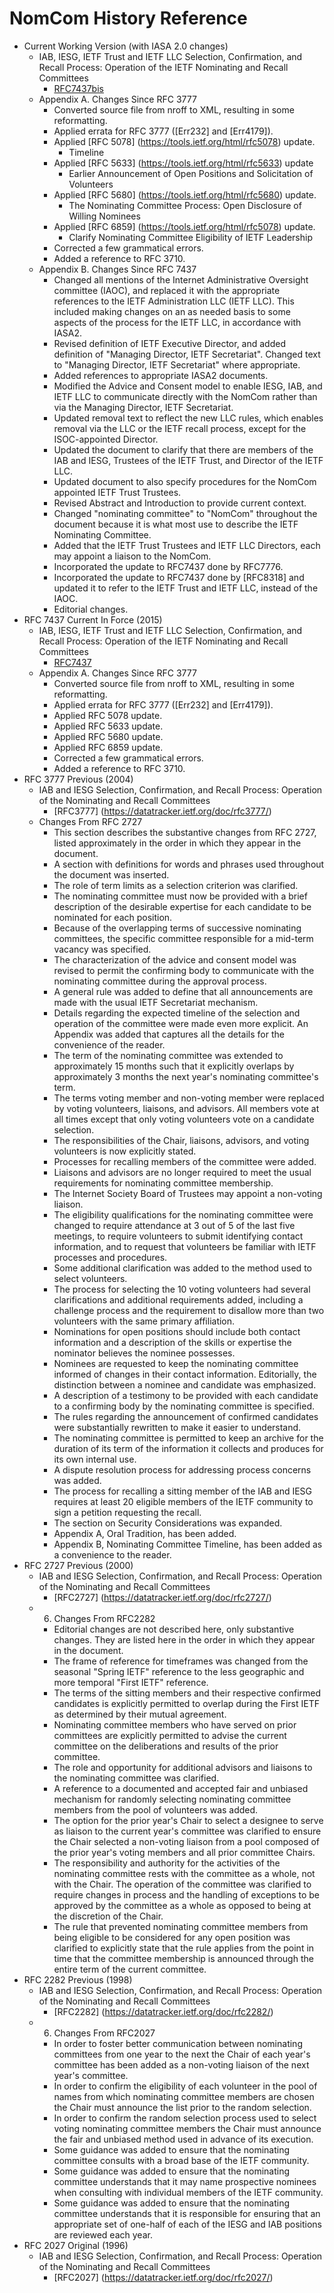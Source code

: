 # NomCom History Reference
* Current Working Version (with IASA 2.0 changes)
	* IAB, IESG, IETF Trust and IETF LLC Selection, Confirmation, and Recall Process: Operation of the IETF Nominating and Recall Committees
		* [RFC7437bis](https://datatracker.ietf.org/doc/html/draft-ietf-iasa2-rfc7437bis)
	* Appendix A.  Changes Since RFC 3777
		* Converted source file from nroff to XML, resulting in some reformatting.
		* Applied errata for RFC 3777 ([Err232] and [Err4179]).
		* Applied [RFC 5078] (https://tools.ietf.org/html/rfc5078) update.
			* Timeline
		* Applied [RFC 5633] (https://tools.ietf.org/html/rfc5633) update
			* Earlier Announcement of Open Positions and Solicitation of Volunteers
		* Applied [RFC 5680] (https://tools.ietf.org/html/rfc5680) update.
			* The Nominating Committee Process: Open Disclosure of Willing Nominees
		* Applied [RFC 6859] (https://tools.ietf.org/html/rfc5078) update.
			* Clarify Nominating Committee Eligibility of IETF Leadership
		* Corrected a few grammatical errors.
		* Added a reference to RFC 3710.
	* Appendix B.  Changes Since RFC 7437
		* Changed all mentions of the Internet Administrative Oversight committee (IAOC), and replaced it with the appropriate references to the IETF Administration LLC (IETF LLC).  This included making changes on an as needed basis to some aspects of the process for the IETF LLC, in accordance with IASA2.
		* Revised definition of IETF Executive Director, and added definition of "Managing Director, IETF Secretariat".  Changed text to "Managing Director, IETF Secretariat" where appropriate.
		* Added references to appropriate IASA2 documents.
		* Modified the Advice and Consent model to enable IESG, IAB, and IETF LLC to communicate directly with the NomCom rather than via the Managing Director, IETF Secretariat.
		* Updated removal text to reflect the new LLC rules, which enables removal via the LLC or the IETF recall process, except for the ISOC-appointed Director.
		* Updated the document to clarify that there are members of the IAB and IESG, Trustees of the IETF Trust, and Director of the IETF LLC.
		* Updated document to also specify procedures for the NomCom appointed IETF Trust Trustees.
		* Revised Abstract and Introduction to provide current context.
		* Changed "nominating committee" to "NomCom" throughout the document because it is what most use to describe the IETF Nominating Committee.
		* Added that the IETF Trust Trustees and IETF LLC Directors, each may appoint a liaison to the NomCom.
		* Incorporated the update to RFC7437 done by RFC7776.
		* Incorporated the update to RFC7437 done by [RFC8318] and updated it to refer to the IETF Trust and IETF LLC, instead of the IAOC.
		* Editorial changes.
* RFC 7437 Current In Force (2015)
	* IAB, IESG, IETF Trust and IETF LLC Selection, Confirmation, and Recall Process: Operation of the IETF Nominating and Recall Committees
		* [RFC7437](https://datatracker.ietf.org/doc/rfc7437/)
	* Appendix A.  Changes Since RFC 3777
		* Converted source file from nroff to XML, resulting in some reformatting.
		* Applied errata for RFC 3777 ([Err232] and [Err4179]).
		* Applied RFC 5078 update.
		* Applied RFC 5633 update.
		* Applied RFC 5680 update.
		* Applied RFC 6859 update.
		* Corrected a few grammatical errors.
		* Added a reference to RFC 3710.
* RFC 3777 Previous (2004)
	* IAB and IESG Selection, Confirmation, and Recall Process: Operation of the Nominating and Recall Committees
		* [RFC3777] (https://datatracker.ietf.org/doc/rfc3777/)
	* Changes From RFC 2727
		* This section describes the substantive changes from RFC 2727, listed approximately in the order in which they appear in the document.  
		* A section with definitions for words and phrases used throughout the document was inserted.
		* The role of term limits as a selection criterion was clarified.
		* The nominating committee must now be provided with a brief description of the desirable expertise for each candidate to be nominated for each position.
		* Because of the overlapping terms of successive nominating committees, the specific committee responsible for a mid-term vacancy was specified.
		* The characterization of the advice and consent model was revised to permit the confirming body to communicate with the nominating committee during the approval process.
		* A general rule was added to define that all announcements are made with the usual IETF Secretariat mechanism.
		* Details regarding the expected timeline of the selection and operation of the committee were made even more explicit.  An Appendix was added that captures all the details for the convenience of the reader.
		* The term of the nominating committee was extended to approximately 15 months such that it explicitly overlaps by approximately 3 months the next year's nominating committee's term.
		* The terms voting member and non-voting member were replaced by voting volunteers, liaisons, and advisors.  All members vote at all times except that only voting volunteers vote on a candidate selection.
		* The responsibilities of the Chair, liaisons, advisors, and voting volunteers is now explicitly stated.
		* Processes for recalling members of the committee were added.
		* Liaisons and advisors are no longer required to meet the usual requirements for nominating committee membership.
		* The Internet Society Board of Trustees may appoint a non-voting liaison.
		* The eligibility qualifications for the nominating committee were changed to require attendance at 3 out of 5 of the last five meetings, to require volunteers to submit identifying contact information, and to request that volunteers be familiar with IETF processes and procedures.
		* Some additional clarification was added to the method used to select volunteers.
		* The process for selecting the 10 voting volunteers had several clarifications and additional requirements added, including a challenge process and the requirement to disallow more than two volunteers with the same primary affiliation.
		* Nominations for open positions should include both contact information and a description of the skills or expertise the nominator believes the nominee possesses.
		* Nominees are requested to keep the nominating committee informed of changes in their contact information.  Editorially, the distinction between a nominee and candidate was emphasized.
		* A description of a testimony to be provided with each candidate to a confirming body by the nominating committee is specified.
		* The rules regarding the announcement of confirmed candidates were substantially rewritten to make it easier to understand.
		* The nominating committee is permitted to keep an archive for the duration of its term of the information it collects and produces for its own internal use.
		* A dispute resolution process for addressing process concerns was added.
		* The process for recalling a sitting member of the IAB and IESG requires at least 20 eligible members of the IETF community to sign a petition requesting the recall.
		* The section on Security Considerations was expanded.
		* Appendix A, Oral Tradition, has been added.
		* Appendix B, Nominating Committee Timeline, has been added as a convenience to the reader.
* RFC 2727 Previous (2000)
	* IAB and IESG Selection, Confirmation, and Recall Process: Operation of the Nominating and Recall Committees
		* [RFC2727] (https://datatracker.ietf.org/doc/rfc2727/)
	* 6.  Changes From RFC2282
		* Editorial changes are not described here, only substantive changes.  They are listed here in the order in which they appear in the document.
		* The frame of reference for timeframes was changed from the seasonal "Spring IETF" reference to the less geographic and more temporal "First IETF" reference.
		* The terms of the sitting members and their respective confirmed candidates is explicitly permitted to overlap during the First IETF as determined by their mutual agreement.
		* Nominating committee members who have served on prior committees are explicitly permitted to advise the current committee on the deliberations and results of the prior committee.
		* The role and opportunity for additional advisors and liaisons to the nominating committee was clarified.
		* A reference to a documented and accepted fair and unbiased mechanism for randomly selecting nominating committee members from the pool of volunteers was added.
		* The option for the prior year's Chair to select a designee to serve as liaison to the current year's committee was clarified to ensure the Chair selected a non-voting liaison from a pool composed of the prior year's voting members and all prior committee Chairs.
		* The responsibility and authority for the activities of the nominating committee rests with the committee as a whole, not with the Chair.  The operation of the committee was clarified to require changes in process and the handling of exceptions to be approved by the committee as a whole as opposed to being at the discretion of the Chair.
		* The rule that prevented nominating committee members from being eligible to be considered for any open position was clarified to explicitly state that the rule applies from the point in time that the committee membership is announced through the entire term of the current committee.
* RFC 2282 Previous (1998)
	* IAB and IESG Selection, Confirmation, and Recall Process: Operation of the Nominating and Recall Committees
		* [RFC2282] (https://datatracker.ietf.org/doc/rfc2282/)
	* 6.  Changes From RFC2027
		* In order to foster better communication between nominating committees from one year to the next the Chair of each year's committee has been added as a non-voting liaison of the next year's committee.
		* In order to confirm the eligibility of each volunteer in the pool of names from which nominating committee members are chosen the Chair must announce the list prior to the random selection.
		* In order to confirm the random selection process used to select voting nominating committee members the Chair must announce the fair and unbiased method used in advance of its execution.
		* Some guidance was added to ensure that the nominating committee consults with a broad base of the IETF community.
		* Some guidance was added to ensure that the nominating committee understands that it may name prospective nominees when consulting with individual members of the IETF community.
		* Some guidance was added to ensure that the nominating committee understands that it is responsible for ensuring that an appropriate set of one-half of each of the IESG and IAB positions are reviewed each year.
* RFC 2027 Original (1996)
	* IAB and IESG Selection, Confirmation, and Recall Process: Operation of the Nominating and Recall Committees
		* [RFC2027] (https://datatracker.ietf.org/doc/rfc2027/)
